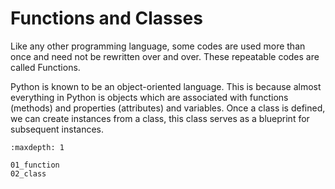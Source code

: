 # Functions and Classes

Like any other programming language, some codes are used more than once and need not be rewritten over and over. These repeatable codes are called Functions.

Python is known to be an object-oriented language. This is because almost everything in Python is objects which are associated with functions (methods) and properties (attributes) and variables. Once a class is defined, we can create instances from a class, this class serves as a blueprint for subsequent instances.

```{toctree}
:maxdepth: 1

01_function
02_class
```
